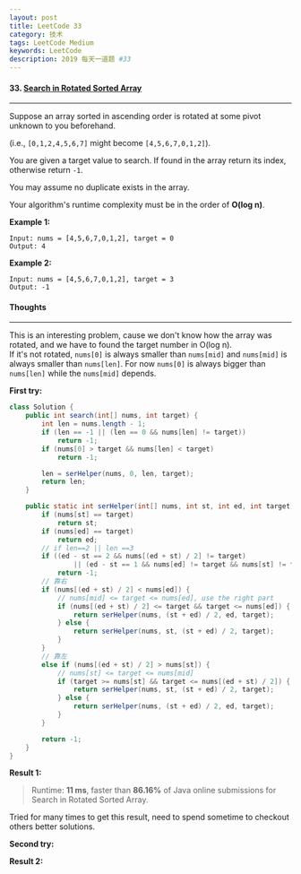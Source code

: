 ```yaml
---
layout: post
title: LeetCode 33
category: 技术
tags: LeetCode Medium
keywords: LeetCode
description: 2019 每天一道题 #33
---
```


#### 33. [Search in Rotated Sorted Array](https://leetcode.com/problems/search-in-rotated-sorted-array/)
---
Suppose an array sorted in ascending order is rotated at some pivot unknown to you beforehand.

(i.e., `[0,1,2,4,5,6,7]` might become `[4,5,6,7,0,1,2]`).

You are given a target value to search. If found in the array return its index, otherwise return `-1`.

You may assume no duplicate exists in the array.

Your algorithm's runtime complexity must be in the order of **O(log n)**.

**Example 1:**
```
Input: nums = [4,5,6,7,0,1,2], target = 0
Output: 4
```
**Example 2:**
```
Input: nums = [4,5,6,7,0,1,2], target = 3
Output: -1
```

#### Thoughts
---
This is an interesting problem, cause we don't know how the array was rotated, and we have to found the target number in O(log n).  
If it's not rotated, `nums[0]` is always smaller than `nums[mid]` and `nums[mid]` is always smaller than `nums[len]`. For now `nums[0]` is always bigger than `nums[len]` while the `nums[mid]` depends.

**First try:**
```Java
class Solution {
    public int search(int[] nums, int target) {
        int len = nums.length - 1;
        if (len == -1 || (len == 0 && nums[len] != target))
            return -1;
        if (nums[0] > target && nums[len] < target)
            return -1;

        len = serHelper(nums, 0, len, target);
        return len;
    }

    public static int serHelper(int[] nums, int st, int ed, int target) {
        if (nums[st] == target)
            return st;
        if (nums[ed] == target)
            return ed;
        // if len==2 || len ==3
        if ((ed - st == 2 && nums[(ed + st) / 2] != target)
                || (ed - st == 1 && nums[ed] != target && nums[st] != target))
            return -1;
        // 靠右
        if (nums[(ed + st) / 2] < nums[ed]) {
            // nums[mid] <= target <= nums[ed], use the right part
            if (nums[(ed + st) / 2] <= target && target <= nums[ed]) {
                return serHelper(nums, (st + ed) / 2, ed, target);
            } else {
                return serHelper(nums, st, (st + ed) / 2, target);
            }
        }
        // 靠左
        else if (nums[(ed + st) / 2] > nums[st]) {
            // nums[st] <= target <= nums[mid]
            if (target >= nums[st] && target <= nums[(ed + st) / 2]) {
                return serHelper(nums, st, (st + ed) / 2, target);
            } else {
                return serHelper(nums, (st + ed) / 2, ed, target);
            }
        }

        return -1;
    }
}
```

**Result 1:**
> Runtime: **11 ms**, faster than **86.16%** of Java online submissions for Search in Rotated Sorted Array.

Tried for many times to get this result, need to spend sometime to checkout others better solutions.

**Second try:**

**Result 2:**

